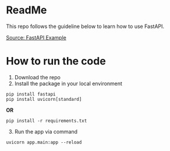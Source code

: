# ReadMe
This repo follows the guideline below to learn how to use FastAPI.

[Source: FastAPI Example](https://dev.to/ronnymedina/fastapi-example-9n8)


# How to run the code 

1. Download the repo
2. Install the package in your local environment

```
pip install fastapi
pip install uvicorn[standard]
```

**OR**

```
pip install -r requirements.txt
```


3. Run the app via command

`uvicorn app.main:app --reload`